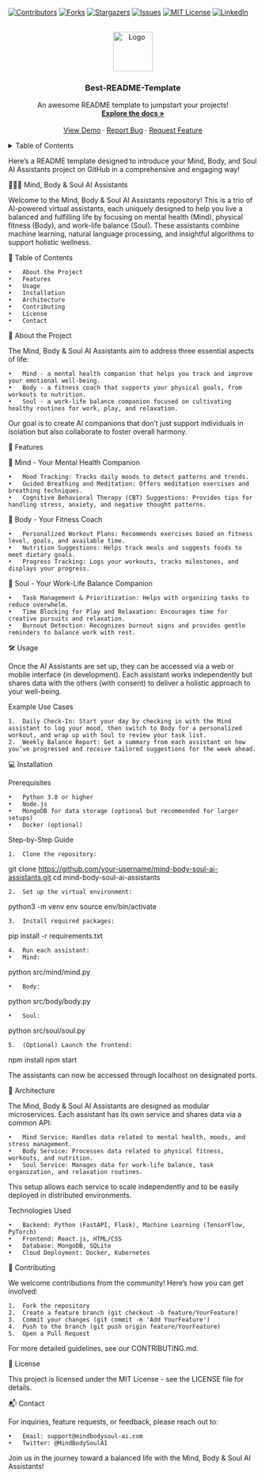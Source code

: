 <!-- Improved compatibility of back to top link: See: https://github.com/othneildrew/Best-README-Template/pull/73 -->
<a id="readme-top"></a>
<!--
*** Thanks for checking out the Best-README-Template. If you have a suggestion
*** that would make this better, please fork the repo and create a pull request
*** or simply open an issue with the tag "enhancement".
*** Don't forget to give the project a star!
*** Thanks again! Now go create something AMAZING! :D
-->



<!-- PROJECT SHIELDS -->
<!--
*** I'm using markdown "reference style" links for readability.
*** Reference links are enclosed in brackets [ ] instead of parentheses ( ).
*** See the bottom of this document for the declaration of the reference variables
*** for contributors-url, forks-url, etc. This is an optional, concise syntax you may use.
*** https://www.markdownguide.org/basic-syntax/#reference-style-links
-->
[![Contributors][contributors-shield]][contributors-url]
[![Forks][forks-shield]][forks-url]
[![Stargazers][stars-shield]][stars-url]
[![Issues][issues-shield]][issues-url]
[![MIT License][license-shield]][license-url]
[![LinkedIn][linkedin-shield]][linkedin-url]



<!-- PROJECT LOGO -->
<br />
<div align="center">
  <a href="https://github.com/othneildrew/Best-README-Template">
    <img src="https://avatars.githubusercontent.com/u/52099739?s=96&v=4" alt="Logo" width="80" height="80">
  </a>

  <h3 align="center">Best-README-Template</h3>

  <p align="center">
    An awesome README template to jumpstart your projects!
    <br />
    <a href="https://github.com/othneildrew/Best-README-Template"><strong>Explore the docs »</strong></a>
    <br />
    <br />
    <a href="https://github.com/othneildrew/Best-README-Template">View Demo</a>
    ·
    <a href="https://github.com/othneildrew/Best-README-Template/issues/new?labels=bug&template=bug-report---.md">Report Bug</a>
    ·
    <a href="https://github.com/othneildrew/Best-README-Template/issues/new?labels=enhancement&template=feature-request---.md">Request Feature</a>
  </p>
</div>



<!-- TABLE OF CONTENTS -->
<details>
  <summary>Table of Contents</summary>
  <ol>
    <li>
      <a href="#about-the-project">About The Project</a>
      <ul>
        <li><a href="#built-with">Built With</a></li>
      </ul>
    </li>
    <li>
      <a href="#getting-started">Getting Started</a>
      <ul>
        <li><a href="#prerequisites">Prerequisites</a></li>
        <li><a href="#installation">Installation</a></li>
      </ul>
    </li>
    <li><a href="#usage">Usage</a></li>
    <li><a href="#roadmap">Roadmap</a></li>
    <li><a href="#contributing">Contributing</a></li>
    <li><a href="#license">License</a></li>
    <li><a href="#contact">Contact</a></li>
    <li><a href="#acknowledgments">Acknowledgments</a></li>
  </ol>
</details>



<!-- ABOUT THE PROJECT -->
Here’s a README template designed to introduce your Mind, Body, and Soul AI Assistants project on GitHub in a comprehensive and engaging way!

🧠💪🌸 Mind, Body & Soul AI Assistants

Welcome to the Mind, Body & Soul AI Assistants repository! This is a trio of AI-powered virtual assistants, each uniquely designed to help you live a balanced and fulfilling life by focusing on mental health (Mind), physical fitness (Body), and work-life balance (Soul). These assistants combine machine learning, natural language processing, and insightful algorithms to support holistic wellness.

📖 Table of Contents

	•	About the Project
	•	Features
	•	Usage
	•	Installation
	•	Architecture
	•	Contributing
	•	License
	•	Contact

🌟 About the Project

The Mind, Body & Soul AI Assistants aim to address three essential aspects of life:

	•	Mind - a mental health companion that helps you track and improve your emotional well-being.
	•	Body - a fitness coach that supports your physical goals, from workouts to nutrition.
	•	Soul - a work-life balance companion focused on cultivating healthy routines for work, play, and relaxation.

Our goal is to create AI companions that don’t just support individuals in isolation but also collaborate to foster overall harmony.

🚀 Features

🧠 Mind - Your Mental Health Companion

	•	Mood Tracking: Tracks daily moods to detect patterns and trends.
	•	Guided Breathing and Meditation: Offers meditation exercises and breathing techniques.
	•	Cognitive Behavioral Therapy (CBT) Suggestions: Provides tips for handling stress, anxiety, and negative thought patterns.

💪 Body - Your Fitness Coach

	•	Personalized Workout Plans: Recommends exercises based on fitness level, goals, and available time.
	•	Nutrition Suggestions: Helps track meals and suggests foods to meet dietary goals.
	•	Progress Tracking: Logs your workouts, tracks milestones, and displays your progress.

🌸 Soul - Your Work-Life Balance Companion

	•	Task Management & Prioritization: Helps with organizing tasks to reduce overwhelm.
	•	Time Blocking for Play and Relaxation: Encourages time for creative pursuits and relaxation.
	•	Burnout Detection: Recognizes burnout signs and provides gentle reminders to balance work with rest.

🛠 Usage

Once the AI Assistants are set up, they can be accessed via a web or mobile interface (in development). Each assistant works independently but shares data with the others (with consent) to deliver a holistic approach to your well-being.

Example Use Cases

	1.	Daily Check-In: Start your day by checking in with the Mind assistant to log your mood, then switch to Body for a personalized workout, and wrap up with Soul to review your task list.
	2.	Weekly Balance Report: Get a summary from each assistant on how you’ve progressed and receive tailored suggestions for the week ahead.

💻 Installation

Prerequisites

	•	Python 3.8 or higher
	•	Node.js
	•	MongoDB for data storage (optional but recommended for larger setups)
	•	Docker (optional)

Step-by-Step Guide

	1.	Clone the repository:

git clone https://github.com/your-username/mind-body-soul-ai-assistants.git
cd mind-body-soul-ai-assistants


	2.	Set up the virtual environment:

python3 -m venv env
source env/bin/activate


	3.	Install required packages:

pip install -r requirements.txt


	4.	Run each assistant:
	•	Mind:

python src/mind/mind.py


	•	Body:

python src/body/body.py


	•	Soul:

python src/soul/soul.py


	5.	(Optional) Launch the frontend:

npm install
npm start



The assistants can now be accessed through localhost on designated ports.

🧩 Architecture

The Mind, Body & Soul AI Assistants are designed as modular microservices. Each assistant has its own service and shares data via a common API:

	•	Mind Service: Handles data related to mental health, moods, and stress management.
	•	Body Service: Processes data related to physical fitness, workouts, and nutrition.
	•	Soul Service: Manages data for work-life balance, task organization, and relaxation routines.

This setup allows each service to scale independently and to be easily deployed in distributed environments.

Technologies Used

	•	Backend: Python (FastAPI, Flask), Machine Learning (TensorFlow, PyTorch)
	•	Frontend: React.js, HTML/CSS
	•	Database: MongoDB, SQLite
	•	Cloud Deployment: Docker, Kubernetes

🤝 Contributing

We welcome contributions from the community! Here’s how you can get involved:

	1.	Fork the repository
	2.	Create a feature branch (git checkout -b feature/YourFeature)
	3.	Commit your changes (git commit -m 'Add YourFeature')
	4.	Push to the branch (git push origin feature/YourFeature)
	5.	Open a Pull Request

For more detailed guidelines, see our CONTRIBUTING.md.

📜 License

This project is licensed under the MIT License - see the LICENSE file for details.

📬 Contact

For inquiries, feature requests, or feedback, please reach out to:

	•	Email: support@mindbodysoul-ai.com
	•	Twitter: @MindBodySoulAI

Join us in the journey toward a balanced life with the Mind, Body & Soul AI Assistants!

<!-- MARKDOWN LINKS & IMAGES -->
<!-- https://www.markdownguide.org/basic-syntax/#reference-style-links -->
[contributors-shield]: https://img.shields.io/github/contributors/othneildrew/Best-README-Template.svg?style=for-the-badge
[contributors-url]: https://github.com/othneildrew/Best-README-Template/graphs/contributors
[forks-shield]: https://img.shields.io/github/forks/othneildrew/Best-README-Template.svg?style=for-the-badge
[forks-url]: https://github.com/othneildrew/Best-README-Template/network/members
[stars-shield]: https://img.shields.io/github/stars/othneildrew/Best-README-Template.svg?style=for-the-badge
[stars-url]: https://github.com/othneildrew/Best-README-Template/stargazers
[issues-shield]: https://img.shields.io/github/issues/othneildrew/Best-README-Template.svg?style=for-the-badge
[issues-url]: https://github.com/othneildrew/Best-README-Template/issues
[license-shield]: https://img.shields.io/github/license/othneildrew/Best-README-Template.svg?style=for-the-badge
[license-url]: https://github.com/othneildrew/Best-README-Template/blob/master/LICENSE.txt
[linkedin-shield]: https://img.shields.io/badge/-LinkedIn-black.svg?style=for-the-badge&logo=linkedin&colorB=555
[linkedin-url]: https://linkedin.com/in/othneildrew
[product-screenshot]: images/screenshot.png
[Next.js]: https://img.shields.io/badge/next.js-000000?style=for-the-badge&logo=nextdotjs&logoColor=white
[Next-url]: https://nextjs.org/
[React.js]: https://img.shields.io/badge/React-20232A?style=for-the-badge&logo=react&logoColor=61DAFB
[React-url]: https://reactjs.org/
[Vue.js]: https://img.shields.io/badge/Vue.js-35495E?style=for-the-badge&logo=vuedotjs&logoColor=4FC08D
[Vue-url]: https://vuejs.org/
[Angular.io]: https://img.shields.io/badge/Angular-DD0031?style=for-the-badge&logo=angular&logoColor=white
[Angular-url]: https://angular.io/
[Svelte.dev]: https://img.shields.io/badge/Svelte-4A4A55?style=for-the-badge&logo=svelte&logoColor=FF3E00
[Svelte-url]: https://svelte.dev/
[Laravel.com]: https://img.shields.io/badge/Laravel-FF2D20?style=for-the-badge&logo=laravel&logoColor=white
[Laravel-url]: https://laravel.com
[Bootstrap.com]: https://img.shields.io/badge/Bootstrap-563D7C?style=for-the-badge&logo=bootstrap&logoColor=white
[Bootstrap-url]: https://getbootstrap.com
[JQuery.com]: https://img.shields.io/badge/jQuery-0769AD?style=for-the-badge&logo=jquery&logoColor=white
[JQuery-url]: https://jquery.com 
